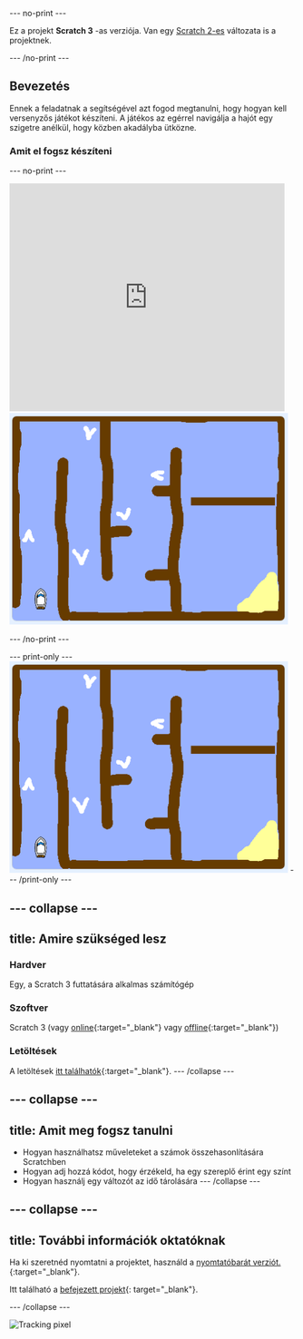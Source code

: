 --- no-print ---

Ez a projekt **Scratch 3** -as verziója. Van egy [Scratch 2-es](https://projects.raspberrypi.org/hu-HU/projects/boat-race-scratch2) változata is a projektnek.

--- /no-print ---

## Bevezetés

Ennek a feladatnak a segítségével azt fogod megtanulni, hogy hogyan kell versenyzős játékot készíteni. A játékos az egérrel navigálja a hajót egy szigetre anélkül, hogy közben akadályba ütközne.

### Amit el fogsz készíteni

--- no-print ---

<div class="scratch-preview">
  <iframe allowtransparency="true" width="485" height="402" src="https://scratch.mit.edu/projects/embed/324792579/?autostart=false" frameborder="0" scrolling="no"></iframe>
  <img src="images/boat_race_demo.png">
</div>

--- /no-print ---

--- print-only --- ![boat race demo](images/boat_race_demo.png) --- /print-only ---

--- collapse ---
---
title: Amire szükséged lesz
---

### Hardver

Egy, a Scratch 3 futtatására alkalmas számítógép

### Szoftver

Scratch 3 (vagy [online](https://rpf.io/scratchon){:target="_blank"} vagy [offline](https://rpf.io/scratchoff){:target="_blank"})

### Letöltések

A letöltések [itt találhatók](http://rpf.io/p/hu-HU/boat-race-go){:target="_blank"}. --- /collapse ---

--- collapse ---
---
title: Amit meg fogsz tanulni
---

- Hogyan használhatsz műveleteket a számok összehasonlítására Scratchben
- Hogyan adj hozzá kódot, hogy érzékeld, ha egy szereplő érint egy színt
- Hogyan használj egy változót az idő tárolására --- /collapse ---

--- collapse ---
---
title: További információk oktatóknak
---

Ha ki szeretnéd nyomtatni a projektet, használd a [nyomtatóbarát verziót.](https://projects.raspberrypi.org/hu-HU/projects/boat-race/print){:target="_blank"}.

Itt található a [befejezett projekt](http://rpf.io/p/hu-HU/boat-race-get){: target="_blank"}.

--- /collapse ---

![Tracking pixel](https://code.org/api/hour/begin_codeclub_boatrace.png)